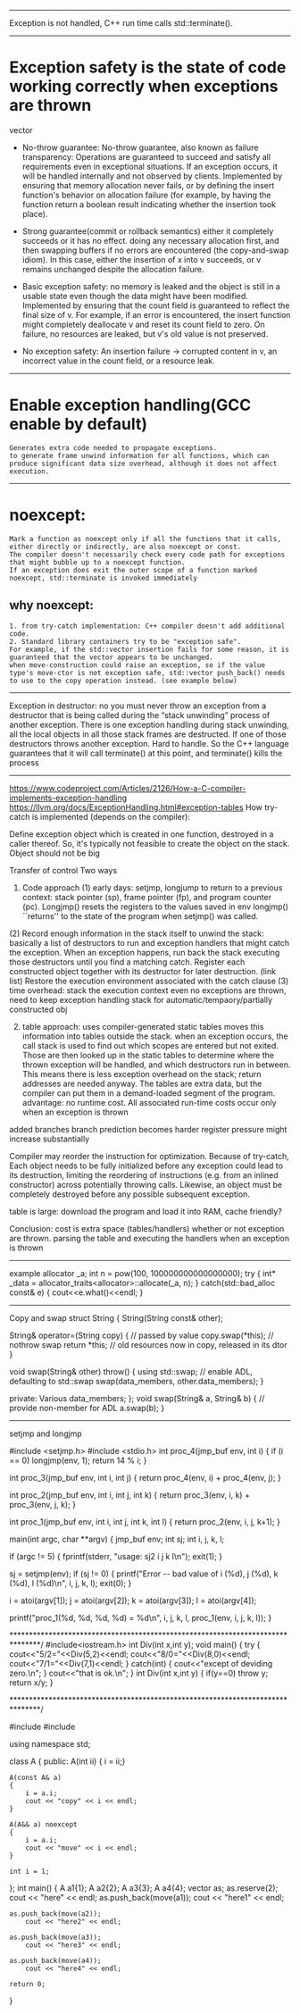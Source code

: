 ********************************************************************************
Exception is not handled, C++ run time calls std::terminate(). 
    
********************************************************************************

# Exception safety is the state of code working correctly when exceptions are thrown

vector

* No-throw guarantee: 
    No-throw guarantee, also known as failure transparency: Operations are guaranteed to succeed and satisfy all requirements even in exceptional situations. If an exception occurs, it will be handled internally and not observed by clients.
    Implemented by ensuring that memory allocation never fails, or by defining the insert function's behavior on allocation failure (for example, by having the function return a boolean result indicating whether the insertion took place).
    
* Strong guarantee(commit or rollback semantics) either it completely succeeds or it has no effect.
    doing any necessary allocation first, and then swapping buffers if no errors are encountered (the copy-and-swap idiom). In this case, either the insertion of x into v succeeds, or v remains unchanged despite the allocation failure.
    
* Basic exception safety:
    no memory is leaked and the object is still in a usable state even though the data might have been modified.
    Implemented by ensuring that the count field is guaranteed to reflect the final size of v. For example, if an error is encountered, the insert function might completely deallocate v and reset its count field to zero. On failure, no resources are leaked, but v's old value is not preserved.

* No exception safety: An insertion failure -> corrupted content in v, an incorrect value in the count field, or a resource leak.
    
********************************************************************************

# Enable exception handling(GCC enable by default)
    Generates extra code needed to propagate exceptions. 
    to generate frame unwind information for all functions, which can produce significant data size overhead, although it does not affect execution. 

********************************************************************************
# noexcept:
    Mark a function as noexcept only if all the functions that it calls, either directly or indirectly, are also noexcept or const. 
    The compiler doesn't necessarily check every code path for exceptions that might bubble up to a noexcept function. 
    If an exception does exit the outer scope of a function marked noexcept, std::terminate is invoked immediately

## why noexcept:
    1. from try-catch implementation: C++ compiler doesn't add additional code. 
    2. Standard library containers try to be "exception safe". 
    For example, if the std::vector insertion fails for some reason, it is guaranteed that the vector appears to be unchanged. 
    when move-construction could raise an exception, so if the value type's move-ctor is not exception safe, std::vector push_back() needs to use to the copy operation instead. (see example below)
    
********************************************************************************
Exception in destructor: no
  you must never throw an exception from a destructor that is being called during the “stack unwinding” process of another exception.
There is one exception handling during stack unwinding, all the local objects in all those stack frames are destructed. 
If one of those destructors throws another exception. Hard to handle. 
So the C++ language guarantees that it will call terminate() at this point, and terminate() kills the process

********************************************************************************

https://www.codeproject.com/Articles/2126/How-a-C-compiler-implements-exception-handling
https://llvm.org/docs/ExceptionHandling.html#exception-tables
How try-catch is implemented (depends on the compiler):

Define exception object which is created in one function, destroyed in a caller thereof. So, it's typically not feasible to create the object on the stack. Object should not be big

Transfer of control Two ways
1. Code approach
(1) early days: setjmp, longjump to return to a previous context: stack pointer (sp), frame pointer (fp), and program counter (pc).
    Longjmp() resets the registers to the values saved in env
    longjmp() ``returns'' to the state of the program when setjmp() was called. 

(2) Record enough information in the stack itself to unwind the stack: 
	basically a list of destructors to run and exception handlers that might catch the exception. 
	When an exception happens, run back the stack executing those destructors until you find a matching catch.
	Register each constructed object together with its destructor for later destruction. (link list)
	Restore the execution environment associated with the catch clause
(3) time overhead: stack the execution context
	even no exceptions are thrown, need to keep exception handling stack for automatic/tempaory/partially constructed obj


2. table approach: uses compiler-generated static tables
moves this information into tables outside the stack. 
when an exception occurs, the call stack is used to find out which scopes are entered but not exited. Those are then looked up in the static tables to determine where the thrown exception will be handled, and which destructors run in between. 
This means there is less exception overhead on the stack; return addresses are needed anyway. 
The tables are extra data, but the compiler can put them in a demand-loaded segment of the program.
advantage: no runtime cost. All associated run-time costs occur only when an exception is thrown

added branches
	branch prediction becomes harder
	register pressure might increase substantially

Compiler may reorder the instruction for optimization. 
Because of try-catch, 
Each object needs to be fully initialized before any exception could lead to its destruction, limiting the reordering of instructions (e.g. from an inlined constructor) across potentially throwing calls. 
Likewise, an object must be completely destroyed before any possible subsequent exception.

table is large: download the program and load it into RAM, cache friendly? 



Conclusion:
    cost is extra space (tables/handlers) whether or not exception are thrown.
    parsing the table and executing the handlers when an exception is thrown

********************************************************************************
example
    allocator<int> _a;
    int n = pow(100, 100000000000000000);
    try
    {
        int* _data = allocator_traits<allocator<int>>::allocate(_a, n);
    }
    catch(std::bad_alloc const& e)
    {
        cout<<e.what()<<endl;
    }

********************************************************************************
Copy and swap
struct String {
  String(String const& other);

  String& operator=(String copy) { // passed by value
    copy.swap(*this); // nothrow swap
    return *this; // old resources now in copy, released in its dtor
  }

  void swap(String& other) throw() {
    using std::swap; // enable ADL, defaulting to std::swap
    swap(data_members, other.data_members);
  }

private:
  Various data_members;
};
void swap(String& a, String& b) { // provide non-member for ADL
  a.swap(b);
}


********************************************************************************
setjmp and longjmp

#include <setjmp.h>
#include <stdio.h>
int proc_4(jmp_buf env, int i)
{
  if (i == 0) longjmp(env, 1);
  return 14 % i;
}
  
int proc_3(jmp_buf env, int i, int j)
{
  return proc_4(env, i) + proc_4(env, j);
}

int proc_2(jmp_buf env, int i, int j, int k)
{
  return proc_3(env, i, k) + proc_3(env, j, k);
}

int proc_1(jmp_buf env, int i, int j, int k, int l)
{
  return proc_2(env, i, j, k+1);
}


main(int argc, char **argv)
{
  jmp_buf env;
  int sj;
  int i, j, k, l;

  if (argc != 5) {
    fprintf(stderr, "usage: sj2 i j k l\n");
    exit(1);
  }

  sj = setjmp(env);
  if (sj != 0) {
    printf("Error -- bad value of i (%d), j (%d), k (%d), l (%d)\n", 
           i, j, k, l);
    exit(0);
  }

  i = atoi(argv[1]);
  j = atoi(argv[2]);
  k = atoi(argv[3]);
  l = atoi(argv[4]);
  
  printf("proc_1(%d, %d, %d, %d) = %d\n", i, j, k, l, proc_1(env, i, j, k, l));
}

*******************************************************************************/
#include<iostream.h>
int Div(int x,int y);
void main()
{
	try
	{
		cout<<"5/2="<<Div(5,2)<<endl;
		cout<<"8/0="<<Div(8,0)<<endl;
		cout<<"7/1="<<Div(7,1)<<endl;
	}
	catch(int)
	{
		cout<<"except of deviding zero.\n";
	}
	cout<<"that is ok.\n";
}
int Div(int x,int y)
{
	if(y==0)
		throw y;
	return x/y;
}

*******************************************************************************/

#include <iostream>
#include <vector>

using namespace std;

class A 
{
public:
    A(int ii)
    { i = ii;}

    A(const A& a)
    {
        i = a.i;
        cout << "copy" << i << endl;
    }
    
    A(A&& a) noexcept
    {
        i = a.i;
        cout << "move" << i << endl;
    }

    int i = 1;
};
int main()
{
    A a1{1};
    A a2{2};
    A a3{3};
    A a4{4};
    vector<A> as;
    as.reserve(2);
    cout << "here" << endl;
    as.push_back(move(a1));
        cout << "here1" << endl;

    as.push_back(move(a2));
        cout << "here2" << endl;

    as.push_back(move(a3));
        cout << "here3" << endl;

    as.push_back(move(a4));
        cout << "here4" << endl;

    return 0;
}

